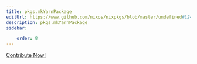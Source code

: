 ```yaml
---
title: pkgs.mkYarnPackage
editUrl: https://www.github.com/nixos/nixpkgs/blob/master/undefined#L249C19
description: pkgs.mkYarnPackage
sidebar:

    order: 8
---
```


<a href="https://www.github.com/nixos/nixpkgs/blob/master/undefined#L249C19">Contribute Now!</a>



